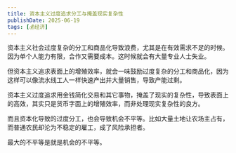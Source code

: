 ```yaml
---
title: 资本主义过度追求分工与掩盖现实复杂性
publishDate: 2025-06-19
tags: [💰经济]
---
```


资本主义社会过度复杂的分工和商品化导致浪费，尤其是在有效需求不足的时候。因为单个人能力有限，合作又需要成本。这时候就会有大量专业人士失业。

但资本主义追求表面上的增殖效率，就会一味鼓励过度复杂的分工和商品化，因为这样可以像流水线工人一样快速产出并大量销售，导致产能过剩。

资本主义过度追求用金钱简化交易和其它事物，掩盖了现实的复杂性，导致表面上的高效，其实只是货币字面上的增殖效率，而非处理现实复杂性的良方。

而且资本化导致的过度分工，也会导致机会不平等。比如大量土地让农场主占有，而普通农民却沦为不稳定的雇工，成了风险承担者。

最大的不平等是就是机会的不平等。
